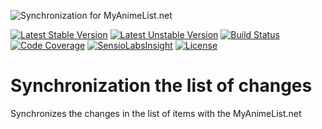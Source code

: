 ![Synchronization for MyAnimeList.net](http://cdn.myanimelist.net/images/mal-logo-small.jpg)

[![Latest Stable Version](https://poser.pugx.org/anime-db/my-anime-list-sync-bundle/v/stable.png)](https://packagist.org/packages/anime-db/my-anime-list-sync-bundle)
[![Latest Unstable Version](https://poser.pugx.org/anime-db/my-anime-list-sync-bundle/v/unstable.png)](https://packagist.org/packages/anime-db/my-anime-list-sync-bundle)
[![Build Status](https://travis-ci.org/anime-db/my-anime-list-sync-bundle.svg?branch=master)](https://travis-ci.org/anime-db/my-anime-list-sync-bundle)
[![Code Coverage](https://scrutinizer-ci.com/g/anime-db/my-anime-list-sync-bundle/badges/coverage.png?b=master)](https://scrutinizer-ci.com/g/anime-db/my-anime-list-sync-bundle/?branch=master)
[![SensioLabsInsight](https://insight.sensiolabs.com/projects/9b991664-7c4d-4eca-9d10-8d08004d0662/mini.png)](https://insight.sensiolabs.com/projects/9b991664-7c4d-4eca-9d10-8d08004d0662)
[![License](https://poser.pugx.org/anime-db/my-anime-list-sync-bundle/license.png)](https://packagist.org/packages/anime-db/my-anime-list-sync-bundle)

Synchronization the list of changes
====================================

Synchronizes the changes in the list of items with the MyAnimeList.net
